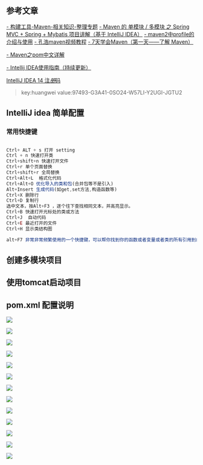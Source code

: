 ## 参考文章

[- 构建工具-Maven-相关知识-整理专题](http://code.youmeek.com/2016/03/09/2016/03/Maven/)
[- Maven 的 单模块 / 多模块 之 Spring MVC + Spring + Mybatis 项目讲解（基于 IntelliJ IDEA）](http://code.youmeek.com/2016/03/22/2016/03/Single-Module-SSM-Share/)
[- maven2中profile的介绍与使用](http://www.mzone.cc/article/282.html)
[- 孔浩maven视频教程](http://www.konghao.org/videos/22)
[- 7天学会Maven（第一天——了解 Maven）](http://www.cnblogs.com/haippy/archive/2012/07/04/2576453.html)

[- Maven之pom中文详解](http://blog.csdn.net/sxyx2008/article/details/8725220)

[-  Intellij IDEA使用指南（持续更新）](http://blog.csdn.net/a910626/article/details/45314457)

[IntelliJ IDEA 14 注*册*码](http://blog.csdn.net/henren555/article/details/43406479)

> key:huangwei value:97493-G3A41-0SO24-W57LI-Y2UGI-JGTU2

## IntelliJ idea 简单配置

### 常用快捷键

``` js

Ctrl+ ALT + s 打开 setting
Ctrl + n 快速打开类
Ctrl+shift+n 快速打开文件
Ctrl+r 单个页面替换
Ctrl+shift+r 全局替换
Ctrl+Alt+L  格式化代码
Ctrl+Alt+O 优化导入的类和包(合并包等不是引入)
Alt+Insert 生成代码(如get,set方法,构造函数等)
Ctrl+X 删除行
Ctrl+D 复制行
选中文本，按Alt+F3 ，逐个往下查找相同文本，并高亮显示。
Ctrl+B 快速打开光标处的类或方法
Ctrl+J  自动代码
Ctrl+E 最近打开的文件
Ctrl+H 显示类结构图

alt+F7 非常非常频繁使用的一个快捷键，可以帮你找到你的函数或者变量或者类的所有引用到的地方(很牛逼)


```



## 创建多模块项目


## 使用tomcat启动项目


## pom.xml 配置说明

![](https://github.com/iopqrst/temp/blob/master/java/intellij-setting-tomcat/step1.png)

![](https://github.com/iopqrst/temp/blob/master/java/intellij-setting-tomcat/step2.png)

![](https://github.com/iopqrst/temp/blob/master/java/intellij-setting-tomcat/step3.png)

![](https://github.com/iopqrst/temp/blob/master/java/intellij-setting-tomcat/step4.png)

![](https://github.com/iopqrst/temp/blob/master/java/intellij-setting-tomcat/step4-1.png)

![](https://github.com/iopqrst/temp/blob/master/java/intellij-setting-tomcat/step4-2.png)

![](https://github.com/iopqrst/temp/blob/master/java/intellij-setting-tomcat/step4-3.png)

![](https://github.com/iopqrst/temp/blob/master/java/intellij-setting-tomcat/step5-1.png)

![](https://github.com/iopqrst/temp/blob/master/java/intellij-setting-tomcat/step5-2.png)

![](https://github.com/iopqrst/temp/blob/master/java/intellij-setting-tomcat/step5-3.png)

![](https://github.com/iopqrst/temp/blob/master/java/intellij-setting-tomcat/step5-4.png)

![](https://github.com/iopqrst/temp/blob/master/java/intellij-setting-tomcat/step5-5.png)

![](https://github.com/iopqrst/temp/blob/master/java/intellij-setting-tomcat/step5-6.png)